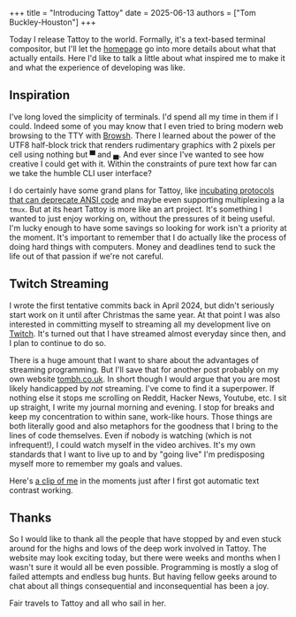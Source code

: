 +++
title = "Introducing Tattoy"
date = 2025-06-13
authors = ["Tom Buckley-Houston"]
+++

Today I release Tattoy to the world. Formally, it's a text-based terminal compositor, but I'll let the [homepage](https://tattoy.sh) go into more details about what that actually entails. Here I'd like to 
talk a little about what inspired me to make it and what the experience of developing was like.

<!-- more -->

## Inspiration
I've long loved the simplicity of terminals. I'd spend all my time in them if I could. Indeed some of you may know that I even tried to bring modern web browsing to the TTY with [Browsh](https://www.brow.sh). There I learned about the power of the UTF8 half-block trick that renders rudimentary graphics with 2 pixels per cell using nothing but ▀ and ▄. And ever since I've wanted to see how creative I could get with it. Within the constraints of pure text how far can we take the humble CLI user interface?

I do certainly have some grand plans for Tattoy, like [incubating protocols that can deprecate ANSI code](/news/an-end-to-terminal-ansi-codes/) and maybe even supporting multiplexing a la `tmux`. But at its heart Tattoy is more like an art project. It's something I wanted to just enjoy working on, without the pressures of it being useful. I'm lucky enough to have some savings so looking for work isn't a priority at the moment. It's important to remember that I do actually like the process of doing hard things with computers. Money and deadlines tend to suck the life out of that passion if we're not careful.

## Twitch Streaming
I wrote the first tentative commits back in April 2024, but didn't seriously start work on it until after Christmas the same year. At that point I was also interested in committing myself to streaming all my development live on [Twitch](https://www.twitch.tv/tom__bh). It's turned out that I have streamed almost everyday since then, and I plan to continue to do so.

There is a huge amount that I want to share about the advantages of streaming programming. But I'll save that for another post probably on my own website [tombh.co.uk](https://tombh.co.uk). In short though I would argue that you are most likely handicapped by _not_ streaming. I've come to find it a superpower. If nothing else it stops me scrolling on Reddit, Hacker News, Youtube, etc. I sit up straight, I write my journal morning and evening. I stop for breaks and keep my concentration to within sane, work-like hours. Those things are both literally good and also metaphors for the goodness that I bring to the lines of code themselves. Even if nobody is watching (which is not infrequent!), I could watch myself in the video archives. It's my own standards that I want to live up to and by "going live" I'm predisposing myself more to remember my goals and values.

Here's [a clip of me](https://www.twitch.tv/tom__bh/clip/RockyCulturedVelociraptorVoHiYo-TE3Os-LJNYSTM12C) in the moments just after I first got automatic text contrast working.

## Thanks
So I would like to thank all the people that have stopped by and even stuck around for the highs and lows of the deep work involved in Tattoy. The website may look exciting today, but there were weeks and months when I wasn't sure it would all be even possible. Programming is mostly a slog of failed attempts and endless bug hunts. But having fellow geeks around to chat about all things consequential and inconsequential has been a joy.

Fair travels to Tattoy and all who sail in her.


